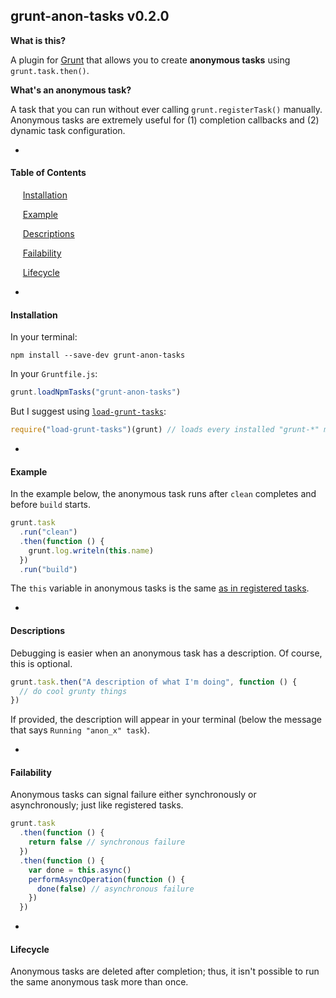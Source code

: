 ## grunt-anon-tasks v0.2.0

**What is this?**

A plugin for [Grunt](http://gruntjs.com/) that allows you to create **anonymous tasks** using `grunt.task.then()`.

**What's an anonymous task?** 

A task that you can run without ever calling `grunt.registerTask()` manually. Anonymous tasks are extremely useful for (1) completion callbacks and (2) dynamic task configuration.

-

#### Table of Contents

&nbsp;&nbsp;&nbsp;&nbsp;
[Installation](#installation)

&nbsp;&nbsp;&nbsp;&nbsp;
[Example](#example)

&nbsp;&nbsp;&nbsp;&nbsp;
[Descriptions](#descriptions)

&nbsp;&nbsp;&nbsp;&nbsp;
[Failability](#failability)

&nbsp;&nbsp;&nbsp;&nbsp;
[Lifecycle](#lifecycle)

-

#### Installation

In your terminal:

```
npm install --save-dev grunt-anon-tasks
```

In your `Gruntfile.js`:

```Javascript
grunt.loadNpmTasks("grunt-anon-tasks")
```

But I suggest using [`load-grunt-tasks`](https://github.com/sindresorhus/load-grunt-tasks):

```Javascript
require("load-grunt-tasks")(grunt) // loads every installed "grunt-*" module
```

-

#### Example

In the example below, the anonymous task runs after `clean` completes and before `build` starts.

```Javascript
grunt.task
  .run("clean")
  .then(function () {
    grunt.log.writeln(this.name)
  })
  .run("build")
```

The `this` variable in anonymous tasks is the same [as in registered tasks](http://gruntjs.com/api/inside-tasks).

-

#### Descriptions

Debugging is easier when an anonymous task has a description. Of course, this is optional.

```Javascript
grunt.task.then("A description of what I'm doing", function () {
  // do cool grunty things
})
```

If provided, the description will appear in your terminal (below the message that says `Running "anon_x" task`).

-

#### Failability

Anonymous tasks can signal failure either synchronously or asynchronously; just like registered tasks.

```Javascript
grunt.task
  .then(function () {
    return false // synchronous failure
  })
  .then(function () {
    var done = this.async()
    performAsyncOperation(function () {
      done(false) // asynchronous failure
    })
  })
```

-

#### Lifecycle

Anonymous tasks are deleted after completion; thus, it isn't possible to run the same anonymous task more than once.
